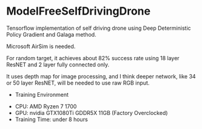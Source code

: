 # ModelFreeSelfDrivingDrone

Tensorflow implementation of self driving drone using Deep Deterministic Policy Gradient and Galaga method.

Microsoft AirSim is needed.

For random target, it achieves about 82% success rate using 18 layer ResNET and 2 layer fully connected only.

It uses depth map for image processing, and I think deeper network, like 34 or 50 layer ResNET, will be needed to use raw RGB input.

* Training Environment
- CPU: AMD Ryzen 7 1700
- GPU: nvidia GTX1080Ti GDDR5X 11GB (Factory Overclocked)
- Training Time: under 8 hours
